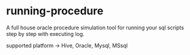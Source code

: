 # running-procedure

A full house oracle procedure simulation tool for running your sql scripts step by step with executing log.

supported platform -> Hive, Oracle, Mysql, MSsql

